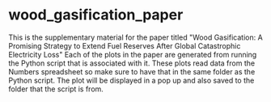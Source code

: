 # wood_gasification_paper
This is the supplementary material for the paper titled "Wood Gasification: A Promising Strategy to Extend Fuel Reserves After Global Catastrophic Electricity Loss"
Each of the plots in the paper are generated from running the Python script that is associated with it. These plots read data from the Numbers spreadsheet so make sure to have that in the same folder as the Python script. The plot will be displayed in a pop up and also saved to the folder that the script is from. 
